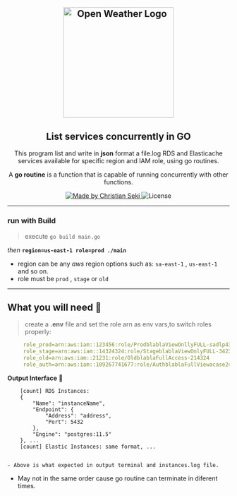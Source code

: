 <h2 align="center">
  <a href="https://github.com/iamseki?tab=repositories">
    <img alt="Open Weather Logo" src="https://s3.amazonaws.com/media-p.slid.es/uploads/383894/images/1810601/a-3.png" width="250px" />
  </a>
</h2>
<h2 align="center">
  List services concurrently in GO 
</h2>

<p align="center">This program list and write in <strong>json</strong> format a file.log RDS and Elasticache services available for specific region and IAM role, using go routines.</p>
 <p align="center">A <strong>go routine</strong> is a function that is capable of running concurrently with
other functions.</p>

<p align="center">
  <a href="https://github.com/iamseki">
    <img alt="Made by Christian Seki" src="https://img.shields.io/badge/made%20by-Christian%20Seki-brightgreen">
  </a>
  <img alt="License" src="https://img.shields.io/badge/license-MIT-%2304D361">
</p>

---
### run with Build 

> execute `go build main.go` 

*then* **`region=us-east-1 role=prod ./main`** 

-  region can be any *aws* region options such as: `sa-east-1` , `us-east-1` and so on.
-  role must be `prod` , `stage` or `old`
---
## What you will need :hammer: 

> create a **.env** file and set the role arn as env vars,to switch roles properly:
  ```yaml  
       role_prod=arn:aws:iam::123456:role/ProdblablaViewOnllyFULL-sadlp43
       role_stage=arn:aws:iam::14324324:role/StageblablaViewOnlyFULL-34234
       role_old=arn:aws:iam::21231:role/OldblablaFullAccess-214324
       role_auth=arn:aws:iam::109267741677:role/AuthblablaFullViewacase24
  ```
**Output Interface** :scroll: 
  ```shell
      [count] RDS Instances: 
      {
          "Name": "instanceName",
          "Endpoint": {
              "Address": "address",
              "Port": 5432
          },
          "Engine": "postgres:11.5"
      }, ...
      [count] Elastic Instances: same format, ...
         
  ```
    - Above is what expected in output terminal and instances.log file.
  - May not in the same order cause go routine can terminate in diferent times.
